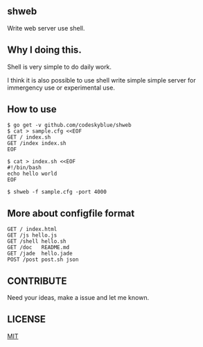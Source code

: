 ## shweb
Write web server use shell.

## Why I doing this.
Shell is very simple to do daily work.

I think it is also possible to use shell write simple simple server for immergency use or experimental use.

## How to use

	$ go get -v github.com/codeskyblue/shweb
	$ cat > sample.cfg <<EOF
	GET / index.sh
	GET /index index.sh
	EOF

	$ cat > index.sh <<EOF
	#!/bin/bash
	echo hello world
	EOF

	$ shweb -f sample.cfg -port 4000

## More about configfile format
```
GET / index.html
GET /js	hello.js
GET /shell hello.sh
GET /doc   README.md
GET /jade  hello.jade
POST /post post.sh json
```

## CONTRIBUTE
Need your ideas, make a issue and let me known.

## LICENSE
[MIT](LICENSE)
